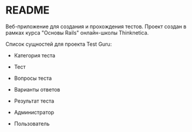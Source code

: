# README

Веб-приложение для создания и прохождения тестов.
Проект создан в рамках курса "Основы Rails" онлайн-школы Thinknetica.

Список сущностей для проекта Test Guru:

* Категория теста

* Тест

* Вопросы теста

* Варианты ответов

* Результат теста

* Администратор

* Пользователь
